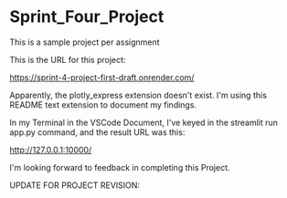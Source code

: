 # Sprint_Four_Project
 This is a sample project per assignment
 
This is the URL for this project:

https://sprint-4-project-first-draft.onrender.com/

Apparently, the plotly_express extension doesn't exist. I'm using this README text extension to document my findings.

In my Terminal in the VSCode Document, I've keyed in the streamlit run app.py command, and the result URL was this:

http://127.0.0.1:10000/

I'm looking forward to feedback in completing this Project.

UPDATE FOR PROJECT REVISION:


